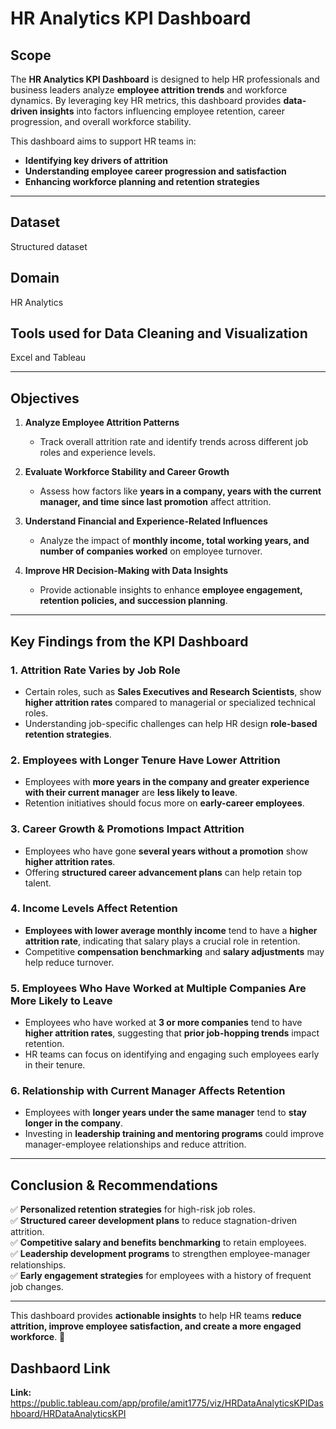# HR Analytics KPI Dashboard

## **Scope**  
The **HR Analytics KPI Dashboard** is designed to help HR professionals and business leaders analyze **employee attrition trends** and workforce dynamics. By leveraging key HR metrics, this dashboard provides **data-driven insights** into factors influencing employee retention, career progression, and overall workforce stability.  

This dashboard aims to support HR teams in:  
- **Identifying key drivers of attrition**  
- **Understanding employee career progression and satisfaction**  
- **Enhancing workforce planning and retention strategies**  

---
## **Dataset**
Structured dataset

## **Domain**  
HR Analytics

## **Tools used for Data Cleaning and Visualization**
Excel and Tableau

---

## **Objectives**  
1. **Analyze Employee Attrition Patterns**  
   - Track overall attrition rate and identify trends across different job roles and experience levels.  

2. **Evaluate Workforce Stability and Career Growth**  
   - Assess how factors like **years in a company, years with the current manager, and time since last promotion** affect attrition.  

3. **Understand Financial and Experience-Related Influences**  
   - Analyze the impact of **monthly income, total working years, and number of companies worked** on employee turnover.  

4. **Improve HR Decision-Making with Data Insights**  
   - Provide actionable insights to enhance **employee engagement, retention policies, and succession planning**.  

---

## **Key Findings from the KPI Dashboard**  

### **1. Attrition Rate Varies by Job Role**  
   - Certain roles, such as **Sales Executives and Research Scientists**, show **higher attrition rates** compared to managerial or specialized technical roles.  
   - Understanding job-specific challenges can help HR design **role-based retention strategies**.  

### **2. Employees with Longer Tenure Have Lower Attrition**  
   - Employees with **more years in the company and greater experience with their current manager** are **less likely to leave**.  
   - Retention initiatives should focus more on **early-career employees**.  

### **3. Career Growth & Promotions Impact Attrition**  
   - Employees who have gone **several years without a promotion** show **higher attrition rates**.  
   - Offering **structured career advancement plans** can help retain top talent.  

### **4. Income Levels Affect Retention**  
   - **Employees with lower average monthly income** tend to have a **higher attrition rate**, indicating that salary plays a crucial role in retention.  
   - Competitive **compensation benchmarking** and **salary adjustments** may help reduce turnover.  

### **5. Employees Who Have Worked at Multiple Companies Are More Likely to Leave**  
   - Employees who have worked at **3 or more companies** tend to have **higher attrition rates**, suggesting that **prior job-hopping trends** impact retention.  
   - HR teams can focus on identifying and engaging such employees early in their tenure.  

### **6. Relationship with Current Manager Affects Retention**  
   - Employees with **longer years under the same manager** tend to **stay longer in the company**.  
   - Investing in **leadership training and mentoring programs** could improve manager-employee relationships and reduce attrition.  

---

## **Conclusion & Recommendations**  
✅ **Personalized retention strategies** for high-risk job roles.  
✅ **Structured career development plans** to reduce stagnation-driven attrition.  
✅ **Competitive salary and benefits benchmarking** to retain employees.  
✅ **Leadership development programs** to strengthen employee-manager relationships.  
✅ **Early engagement strategies** for employees with a history of frequent job changes.  

---
This dashboard provides **actionable insights** to help HR teams **reduce attrition, improve employee satisfaction, and create a more engaged workforce**. 🚀

## **Dashbaord Link**
**Link:** https://public.tableau.com/app/profile/amit1775/viz/HRDataAnalyticsKPIDashboard/HRDataAnalyticsKPI
